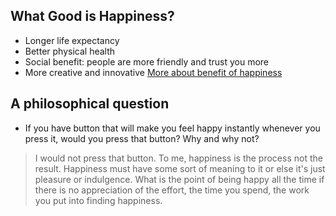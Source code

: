 ## What Good is Happiness?
* Longer life expectancy
* Better physical health
* Social benefit: people are more friendly and trust you more
* More creative and innovative 
[More about benefit of happiness](https://greatergood.berkeley.edu/article/item/six_ways_happiness_is_good_for_your_health)

## A philosophical question
* If you have button that will make you feel happy instantly whenever you press it, would you press that button? Why and why not?

> I would not press that button. To me, happiness is the process not the result. Happiness must have some sort of meaning to it or else it's just pleasure or indulgence. What is the point of being happy all the time if there is no appreciation of the effort, the time you spend, the work you put into finding happiness.

